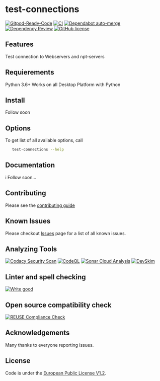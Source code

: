 # test-connections

[![Gitpod-Ready-Code][gitpod_badge]][gitpod]
[![CI][ci_action_badge]][ci_action]
[![Dependabot auto-merge][dependabot_action_badge]][depandabot_action]
[![Dependency Review][dependency_review_action_badge]][dependency_review_action]
[![GitHub license][github_license_badge]][euplv1.2_license]

## Features

Test connection to Webservers and npt-servers

## Requierements

Python 3.6+
Works on all Desktop Platform with Python

## Install

Follow soon

## Options

To get list of all available options, call

```bash
   test-connections --help
```

## Documentation

i Follow soon...

## Contributing

Please see the [contributing guide][contribution_guide]

## Known Issues

Please checkout [Issues][github_issues] page for a list of all known issues.

## Analyzing Tools

[![Codacy Security Scan][codacy_action_badge]][codacy_action]
[![CodeQL][codeql_action_badge]][codeql_action]
[![Sonar Cloud Analysis][sonarcloud_action_badge]][sonarcloud_action]
[![DevSkim][devskim_action_badge]][devskim_action]

## Linter and spell checking

[![Write good][writegood_action_badge]][writegood_action]

## Open source compatibility check

[![REUSE Compliance Check][reuse_compliance_action_badge]][reuse_compliance_action]

## Acknowledgements

Many thanks to everyone reporting issues.

## License

Code is under the [European Public License V1.2][license].

[license]: https://github.com/jmuelbert/test-connections/blob/master/LICENSE
[writegood_action_badge]: https://github.com/jmuelbert/test-connections/actions/workflows/write-good.yml/badge.svg
[writegood_action]: https://github.com/jmuelbert/test-connections/actions/workflows/write-good.yml
[sonarcloud_action_badge]: https://github.com/jmuelbert/test-connections/actions/workflows/sonarcloud-analysis.yml/badge.svg
[sonarcloud_action]: https://github.com/jmuelbert/test-connections/actions/workflows/sonarcloud-analysis.yml
[codacy_action_badge]: https://app.codacy.com/project/badge/Grade/5540e367f8564b249334da47b20a6953
[codacy_action]: https://app.codacy.com/gh/jmuelbert/test-connections/dashboard?utm_source=gh&utm_medium=referral&utm_content=&utm_campaign=Badge_grade
[codeql_action_badge]: https://github.com/jmuelbert/test-connections/actions/workflows/codeql-analysis.yml/badge.svg
[codeql_action]: https://github.com/jmuelbert/test-connections/actions/workflows/codeql-analysis.yml
[devskim_action_badge]: https://github.com/jmuelbert/test-connections/actions/workflows/devskim-analysis.yml/badge.svg
[devskim_action]: https://github.com/jmuelbert/test-connections/actions/workflows/devskim-analysis.yml
[reuse_compliance_action_badge]: https://github.com/jmuelbert/test-connections/actions/workflows/reuse-check.yml/badge.svg
[reuse_compliance_action]: https://github.com/jmuelbert/test-connections/actions/workflows/reuse-check.yml
[gitpod_badge]: https://img.shields.io/badge/Gitpod-Ready--to--Code-blue?logo=gitpod
[gitpod]: https://gitpod.io/#https://github.com/jmuelbert/test-connections
[ci_action_badge]: https://github.com/jmuelbert/test-connections/actions/workflows/ci.yml/badge.svg
[ci_action]: https://github.com/jmuelbert/test-connections/actions/workflows/ci.yml
[dependabot_action_badge]: https://github.com/jmuelbert/test-connections/actions/workflows/dependabot-merge.yml/badge.svg
[depandabot_action]: https://github.com/jmuelbert/test-connections/actions/workflows/dependabot-merge.yml
[dependency_review_action_badge]: https://github.com/jmuelbert/test-connections/actions/workflows/dependency-review.yml/badge.svg
[dependency_review_action]: https://github.com/jmuelbert/test-connections/actions/workflows/dependency-review.yml
[github_license_badge]: https://img.shields.io/badge/license-EUPL-blue.svg
[euplv1.2_license]: https://joinup.ec.europa.eu/page/eupl-text-11-12
[contribution_guide]: https://github.com/jmuelbert/test-connections/blob/master/.github/CONTRIBUTING.md
[github_issues]: https://github.com/jmuelbert/test-connections/issues
